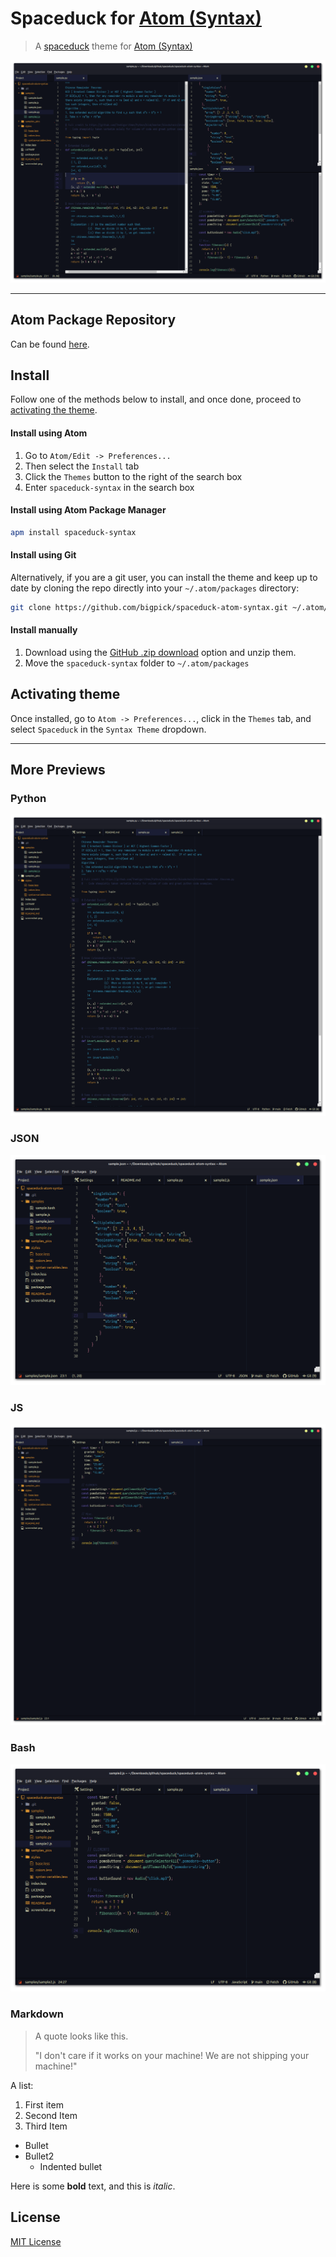 # Spaceduck for [Atom (Syntax)](https://atom.io/)

> A [spaceduck](https://github.com/pineapplegiant/spaceduck) theme for [Atom (Syntax)](https://atom.io/)

![Screenshot](./screenshot.png)

---

## Atom Package Repository
Can be found [here](https://atom.io/packages/spaceduck-syntax).

## Install

Follow one of the methods below to install, and once done, proceed to [activating the theme](#activating-theme).

#### Install using Atom

1. Go to `Atom/Edit -> Preferences...`
2. Then select the `Install` tab
3. Click the `Themes` button to the right of the search box
4. Enter `spaceduck-syntax` in the search box

#### Install using Atom Package Manager

```bash
apm install spaceduck-syntax
```

#### Install using Git

Alternatively, if you are a git user, you can install the theme and keep up to date by cloning the repo directly into your `~/.atom/packages` directory:

```bash
git clone https://github.com/bigpick/spaceduck-atom-syntax.git ~/.atom/packages/spaceduck-syntax
```

#### Install manually

1. Download using the [GitHub .zip download](https://github.com/dracula/spaceduck-atom-syntax/archive/main.zip) option and unzip them.
2. Move the `spaceduck-syntax` folder to `~/.atom/packages`

## Activating theme

Once installed, go to `Atom -> Preferences...`, click in the `Themes` tab, and select `Spaceduck` in the `Syntax Theme` dropdown.

---

## More Previews

### Python
![python-demo](./samples_pics/python.png)

### JSON
![json-demo](./samples_pics/json.png)

### JS
![js-demo](./samples_pics/js.png)

### Bash
![bash-demo](./samples_pics/bash.png)

### Markdown
> A quote looks like this.
>
> "I don't care if it works on your machine! We are not shipping your machine!"

A list:

1. First item
2. Second Item
3. Third Item

* Bullet
* Bullet2
   * Indented bullet

Here is some **bold** text, and this is _italic_.

## License

[MIT License](./LICENSE)
